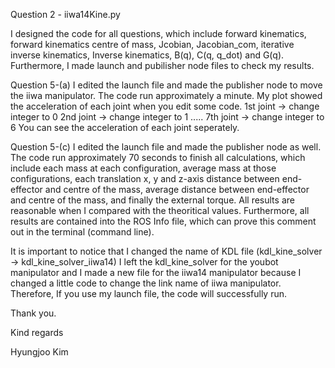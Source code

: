 
Question 2 - iiwa14Kine.py

I designed the code for all questions, which include forward kinematics, forward kinematics centre of mass, Jcobian, Jacobian_com, iterative inverse kinematics, Inverse kinematics, B(q), C(q, q_dot) and G(q). Furthermore, I made launch and pubilisher node files to check my results.

Question 5-(a)
I edited the launch file and made the publisher node to move the iiwa manipulator. The code run approximately a minute. My plot showed the acceleration of each joint when you edit some code. 
1st joint -> change integer to 0
2nd joint -> change integer to 1
.....
7th joint -> change integer to 6
You can see the acceleration of each joint seperately.


Question 5-(c)
I edited the launch file and made the publisher node as well. The code run approximately 70 seconds to finish all calculations, which include each mass at each configuration, average mass at those configurations, each translation x, y and z-axis distance between end-effector and centre of the mass, average distance between end-effector and centre of the mass, and finally the external torque. 
All results are reasonable when I compared with the theoritical values. Furthermore, all results are contained into the ROS Info file, which can prove this comment out in the terminal (command line).


It is important to notice that I changed the name of KDL file (kdl_kine_solver -> kdl_kine_solver_iiwa14)
I left the kdl_kine_solver for the youbot manipulator and I made a new file for the iiwa14 manipulator because I changed a little code to change the link name of iiwa manipulator. Therefore, If you use my launch file, the code will successfully run.

Thank you.

Kind regards

Hyungjoo Kim
